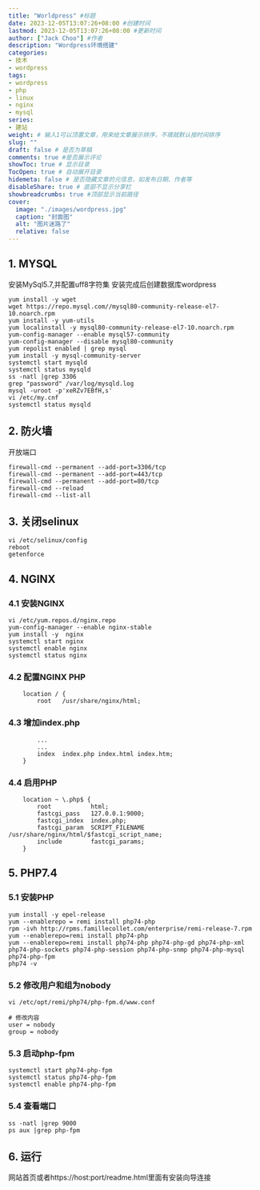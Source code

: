```yaml
---
title: "Worldpress" #标题
date: 2023-12-05T13:07:26+08:00 #创建时间
lastmod: 2023-12-05T13:07:26+08:00 #更新时间
author: ["Jack Choo"] #作者
description: "Wordpress环境搭建"
categories: 
- 技术
- wordpress
tags: 
- wordpress
- php
- linux
- nginx
- mysql
series: 
- 建站
weight: # 输入1可以顶置文章，用来给文章展示排序，不填就默认按时间排序
slug: ""
draft: false # 是否为草稿
comments: true #是否展示评论
showToc: true # 显示目录
TocOpen: true # 自动展开目录
hidemeta: false # 是否隐藏文章的元信息，如发布日期、作者等
disableShare: true # 底部不显示分享栏
showbreadcrumbs: true #顶部显示当前路径
cover:
  image: "./images/wordpress.jpg"
  caption: "封面图"
  alt: "图片迷路了"
  relative: false
---
```

## 1. MYSQL
安装MySql5.7,并配置uff8字符集
安装完成后创建数据库wordpress
```
yum install -y wget
wget https://repo.mysql.com//mysql80-community-release-el7-10.noarch.rpm
yum install -y yum-utils
yum localinstall -y mysql80-community-release-el7-10.noarch.rpm 
yum-config-manager --enable mysql57-community
yum-config-manager --disable mysql80-community
yum repolist enabled | grep mysql
yum install -y mysql-community-server
systemctl start mysqld
systemctl status mysqld
ss -natl |grep 3306
grep "password" /var/log/mysqld.log 
mysql -uroot -p'xeRZv7EBfH,s'
vi /etc/my.cnf
systemctl status mysqld
```
## 2. 防火墙
开放端口
```
firewall-cmd --permanent --add-port=3306/tcp
firewall-cmd --permanent --add-port=443/tcp
firewall-cmd --permanent --add-port=80/tcp
firewall-cmd --reload
firewall-cmd --list-all
```
## 3. 关闭selinux
```
vi /etc/selinux/config 
reboot 
getenforce 
```
## 4. NGINX
### 4.1 安装NGINX
```
vi /etc/yum.repos.d/nginx.repo
yum-config-manager --enable nginx-stable
yum install -y  nginx
systemctl start nginx
systemctl enable nginx
systemctl status nginx
```
### 4.2 配置NGINX PHP
```
    location / {
        root   /usr/share/nginx/html;
```
### 4.3 增加index.php
```
        ...
        ...
        index  index.php index.html index.htm;
    }
```
### 4.4 启用PHP
```
    location ~ \.php$ {
        root           html;
        fastcgi_pass   127.0.0.1:9000;
        fastcgi_index  index.php;
        fastcgi_param  SCRIPT_FILENAME  /usr/share/nginx/html/$fastcgi_script_name;
        include        fastcgi_params;
    }
```

## 5. PHP7.4 
### 5.1 安装PHP
```
yum install -y epel-release
yum --enablerepo = remi install php74-php
rpm -ivh http://rpms.famillecollet.com/enterprise/remi-release-7.rpm
yum --enablerepo=remi install php74-php
yum --enablerepo=remi install php74-php php74-php-gd php74-php-xml php74-php-sockets php74-php-session php74-php-snmp php74-php-mysql php74-php-fpm
php74 -v
```
### 5.2 修改用户和组为nobody
```
vi /etc/opt/remi/php74/php-fpm.d/www.conf 

# 修改内容
user = nobody
group = nobody
```
### 5.3 启动php-fpm
```
systemctl start php74-php-fpm
systemctl status php74-php-fpm
systemctl enable php74-php-fpm
```
### 5.4 查看端口
```
ss -natl |grep 9000
ps aux |grep php-fpm
```
## 6. 运行
网站首页或者https://host:port/readme.html里面有安装向导连接
